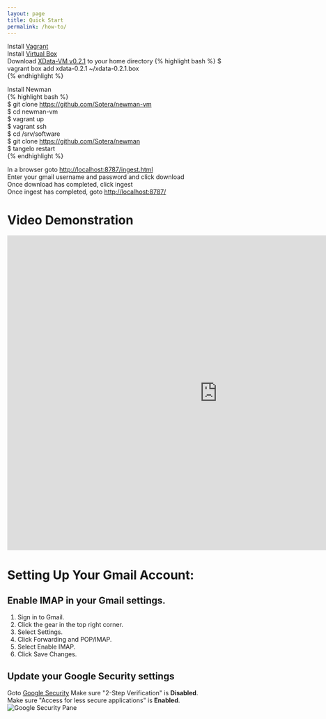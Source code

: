 ```yaml
---
layout: page
title: Quick Start
permalink: /how-to/
---
```


Install [Vagrant](http://www.vagrantup.com/)  
Install [Virtual Box](https://www.virtualbox.org/wiki/Downloads)  
Download [XData-VM v0.2.1](http://goo.gl/5jCBem) to your home directory
{% highlight bash %}
$ vagrant box add xdata-0.2.1 ~/xdata-0.2.1.box  
{% endhighlight %}

Install Newman  
{% highlight bash %}  
$ git clone https://github.com/Sotera/newman-vm  
$ cd newman-vm  
$ vagrant up  
$ vagrant ssh  
$ cd /srv/software  
$ git clone https://github.com/Sotera/newman  
$ tangelo restart  
{% endhighlight %}

In a browser goto [http://localhost:8787/ingest.html](http://localhost:8787/ingest.html)  
Enter your gmail username and password and click download  
Once download has completed, click ingest  
Once ingest has completed, goto [http://localhost:8787/](http://localhost:8787/)  

# Video Demonstration  

<iframe src="http://www.youtube.com/embed/E9zAR9Uoo3Q" width="964" height="723" allowfullscreen="" frameborder="0"></iframe>  


# Setting Up Your Gmail Account:  
## Enable IMAP in your Gmail settings.
  1. Sign in to Gmail.
  1. Click the gear in the top right corner.
  1. Select Settings.
  1. Click Forwarding and POP/IMAP.
  1. Select Enable IMAP.
  1. Click Save Changes.
## Update your Google Security settings
Goto [Google Security](https://security.google.com)
Make sure "2-Step Verification" is **Disabled**.  
Make sure "Access for less secure applications" is **Enabled**.  
![Google Security Pane](../img/google_security.png)
